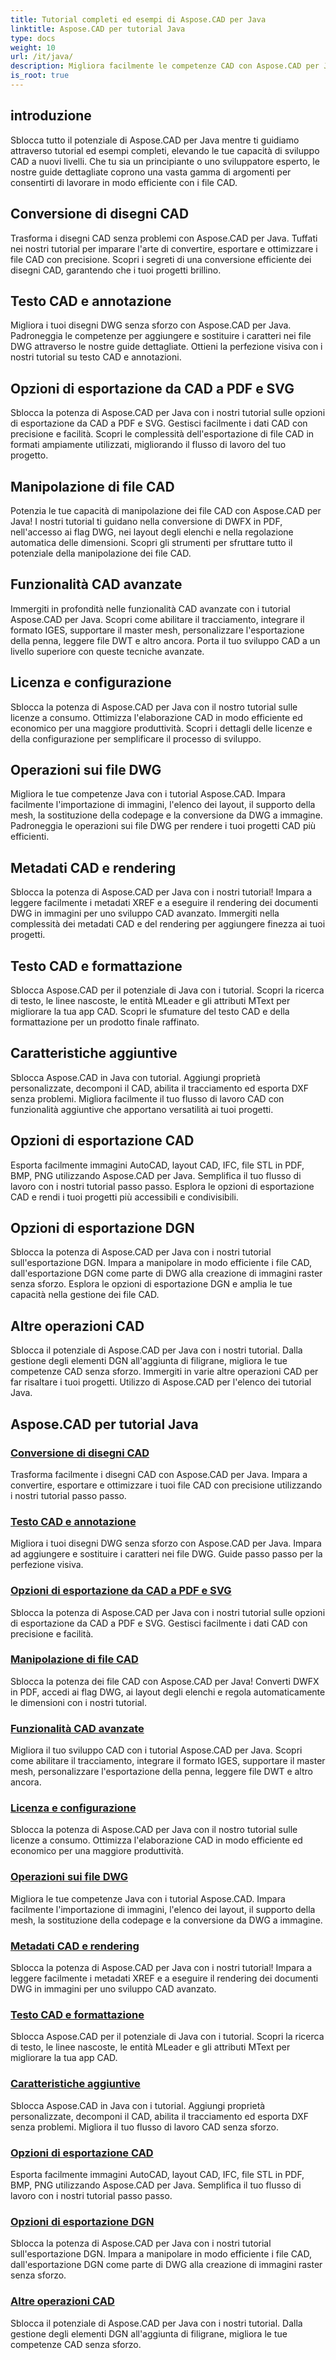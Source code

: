 ```yaml
---
title: Tutorial completi ed esempi di Aspose.CAD per Java
linktitle: Aspose.CAD per tutorial Java
type: docs
weight: 10
url: /it/java/
description: Migliora facilmente le competenze CAD con Aspose.CAD per Java. Esplora tutorial sulla conversione dei disegni, annotazione di testo, manipolazione dei file, funzionalità avanzate, licenze e altro ancora.
is_root: true
---
```


## introduzione

Sblocca tutto il potenziale di Aspose.CAD per Java mentre ti guidiamo attraverso tutorial ed esempi completi, elevando le tue capacità di sviluppo CAD a nuovi livelli. Che tu sia un principiante o uno sviluppatore esperto, le nostre guide dettagliate coprono una vasta gamma di argomenti per consentirti di lavorare in modo efficiente con i file CAD.

## Conversione di disegni CAD
Trasforma i disegni CAD senza problemi con Aspose.CAD per Java. Tuffati nei nostri tutorial per imparare l'arte di convertire, esportare e ottimizzare i file CAD con precisione. Scopri i segreti di una conversione efficiente dei disegni CAD, garantendo che i tuoi progetti brillino.

## Testo CAD e annotazione
Migliora i tuoi disegni DWG senza sforzo con Aspose.CAD per Java. Padroneggia le competenze per aggiungere e sostituire i caratteri nei file DWG attraverso le nostre guide dettagliate. Ottieni la perfezione visiva con i nostri tutorial su testo CAD e annotazioni.

## Opzioni di esportazione da CAD a PDF e SVG
Sblocca la potenza di Aspose.CAD per Java con i nostri tutorial sulle opzioni di esportazione da CAD a PDF e SVG. Gestisci facilmente i dati CAD con precisione e facilità. Scopri le complessità dell'esportazione di file CAD in formati ampiamente utilizzati, migliorando il flusso di lavoro del tuo progetto.

## Manipolazione di file CAD
Potenzia le tue capacità di manipolazione dei file CAD con Aspose.CAD per Java! I nostri tutorial ti guidano nella conversione di DWFX in PDF, nell'accesso ai flag DWG, nei layout degli elenchi e nella regolazione automatica delle dimensioni. Scopri gli strumenti per sfruttare tutto il potenziale della manipolazione dei file CAD.

## Funzionalità CAD avanzate
Immergiti in profondità nelle funzionalità CAD avanzate con i tutorial Aspose.CAD per Java. Scopri come abilitare il tracciamento, integrare il formato IGES, supportare il master mesh, personalizzare l'esportazione della penna, leggere file DWT e altro ancora. Porta il tuo sviluppo CAD a un livello superiore con queste tecniche avanzate.

## Licenza e configurazione
Sblocca la potenza di Aspose.CAD per Java con il nostro tutorial sulle licenze a consumo. Ottimizza l'elaborazione CAD in modo efficiente ed economico per una maggiore produttività. Scopri i dettagli delle licenze e della configurazione per semplificare il processo di sviluppo.

## Operazioni sui file DWG
Migliora le tue competenze Java con i tutorial Aspose.CAD. Impara facilmente l'importazione di immagini, l'elenco dei layout, il supporto della mesh, la sostituzione della codepage e la conversione da DWG a immagine. Padroneggia le operazioni sui file DWG per rendere i tuoi progetti CAD più efficienti.

## Metadati CAD e rendering
Sblocca la potenza di Aspose.CAD per Java con i nostri tutorial! Impara a leggere facilmente i metadati XREF e a eseguire il rendering dei documenti DWG in immagini per uno sviluppo CAD avanzato. Immergiti nella complessità dei metadati CAD e del rendering per aggiungere finezza ai tuoi progetti.

## Testo CAD e formattazione
Sblocca Aspose.CAD per il potenziale di Java con i tutorial. Scopri la ricerca di testo, le linee nascoste, le entità MLeader e gli attributi MText per migliorare la tua app CAD. Scopri le sfumature del testo CAD e della formattazione per un prodotto finale raffinato.

## Caratteristiche aggiuntive
Sblocca Aspose.CAD in Java con tutorial. Aggiungi proprietà personalizzate, decomponi il CAD, abilita il tracciamento ed esporta DXF senza problemi. Migliora facilmente il tuo flusso di lavoro CAD con funzionalità aggiuntive che apportano versatilità ai tuoi progetti.

## Opzioni di esportazione CAD
Esporta facilmente immagini AutoCAD, layout CAD, IFC, file STL in PDF, BMP, PNG utilizzando Aspose.CAD per Java. Semplifica il tuo flusso di lavoro con i nostri tutorial passo passo. Esplora le opzioni di esportazione CAD e rendi i tuoi progetti più accessibili e condivisibili.

## Opzioni di esportazione DGN
Sblocca la potenza di Aspose.CAD per Java con i nostri tutorial sull'esportazione DGN. Impara a manipolare in modo efficiente i file CAD, dall'esportazione DGN come parte di DWG alla creazione di immagini raster senza sforzo. Esplora le opzioni di esportazione DGN e amplia le tue capacità nella gestione dei file CAD.

## Altre operazioni CAD
Sblocca il potenziale di Aspose.CAD per Java con i nostri tutorial. Dalla gestione degli elementi DGN all'aggiunta di filigrane, migliora le tue competenze CAD senza sforzo. Immergiti in varie altre operazioni CAD per far risaltare i tuoi progetti. Utilizzo di Aspose.CAD per l'elenco dei tutorial Java.
## Aspose.CAD per tutorial Java
### [Conversione di disegni CAD](./cad-drawing-conversion/)
Trasforma facilmente i disegni CAD con Aspose.CAD per Java. Impara a convertire, esportare e ottimizzare i tuoi file CAD con precisione utilizzando i nostri tutorial passo passo.
### [Testo CAD e annotazione](./cad-text-and-annotation/)
Migliora i tuoi disegni DWG senza sforzo con Aspose.CAD per Java. Impara ad aggiungere e sostituire i caratteri nei file DWG. Guide passo passo per la perfezione visiva.
### [Opzioni di esportazione da CAD a PDF e SVG](./cad-to-pdf-and-svg-export-options/)
Sblocca la potenza di Aspose.CAD per Java con i nostri tutorial sulle opzioni di esportazione da CAD a PDF e SVG. Gestisci facilmente i dati CAD con precisione e facilità.
### [Manipolazione di file CAD](./cad-file-manipulation/)
Sblocca la potenza dei file CAD con Aspose.CAD per Java! Converti DWFX in PDF, accedi ai flag DWG, ai layout degli elenchi e regola automaticamente le dimensioni con i nostri tutorial.
### [Funzionalità CAD avanzate](./advanced-cad-features/)
Migliora il tuo sviluppo CAD con i tutorial Aspose.CAD per Java. Scopri come abilitare il tracciamento, integrare il formato IGES, supportare il master mesh, personalizzare l'esportazione della penna, leggere file DWT e altro ancora.
### [Licenza e configurazione](./licensing-and-configuration/)
Sblocca la potenza di Aspose.CAD per Java con il nostro tutorial sulle licenze a consumo. Ottimizza l'elaborazione CAD in modo efficiente ed economico per una maggiore produttività.
### [Operazioni sui file DWG](./dwg-file-operations/)
Migliora le tue competenze Java con i tutorial Aspose.CAD. Impara facilmente l'importazione di immagini, l'elenco dei layout, il supporto della mesh, la sostituzione della codepage e la conversione da DWG a immagine.
### [Metadati CAD e rendering](./cad-meta-data-and-rendering/)
Sblocca la potenza di Aspose.CAD per Java con i nostri tutorial! Impara a leggere facilmente i metadati XREF e a eseguire il rendering dei documenti DWG in immagini per uno sviluppo CAD avanzato.
### [Testo CAD e formattazione](./cad-text-and-formatting/)
Sblocca Aspose.CAD per il potenziale di Java con i tutorial. Scopri la ricerca di testo, le linee nascoste, le entità MLeader e gli attributi MText per migliorare la tua app CAD.
### [Caratteristiche aggiuntive](./additional-features/)
Sblocca Aspose.CAD in Java con i tutorial. Aggiungi proprietà personalizzate, decomponi il CAD, abilita il tracciamento ed esporta DXF senza problemi. Migliora il tuo flusso di lavoro CAD senza sforzo.
### [Opzioni di esportazione CAD](./cad-export-options/)
Esporta facilmente immagini AutoCAD, layout CAD, IFC, file STL in PDF, BMP, PNG utilizzando Aspose.CAD per Java. Semplifica il tuo flusso di lavoro con i nostri tutorial passo passo. 
### [Opzioni di esportazione DGN](./dgn-export-options/)
Sblocca la potenza di Aspose.CAD per Java con i nostri tutorial sull'esportazione DGN. Impara a manipolare in modo efficiente i file CAD, dall'esportazione DGN come parte di DWG alla creazione di immagini raster senza sforzo.
### [Altre operazioni CAD](./other-cad-operations/)
Sblocca il potenziale di Aspose.CAD per Java con i nostri tutorial. Dalla gestione degli elementi DGN all'aggiunta di filigrane, migliora le tue competenze CAD senza sforzo.